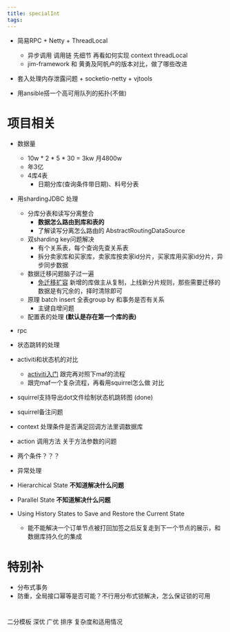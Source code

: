 ```yaml
---
title: specialInt
tags:
---
```


* 简易RPC + Netty + ThreadLocal
  * 异步调用 调用链 先细节 再看如何实现 context threadLocal   
  * jim-framework 和 黄勇及阿帆卢的版本对比，做了哪些改进
* 套入处理内存泄露问题 + socketio-netty + vjtools

* 用ansible搭一个高可用队列的拓扑(不做)

<!-- more -->

# 项目相关
* 数据量 
  * 10w * 2 * 5 * 30 = 3kw 月4800w
  * 年3亿 
  * 4库4表 
    * 日期分库(查询条件带日期)、料号分表
* 用shardingJDBC 处理 
  * 分库分表和读写分离整合
    * **数据怎么路由到库和表的**
    * 了解读写分离怎么路由的 AbstractRoutingDataSource
  * 双sharding key问题解决 
    * 有个关系表，每个查询先查关系表
    * 拆分卖家库和买家库，卖家库按卖家id分片，买家库用买家id分片，异步同步数据
  * 数据迁移问题脑子过一遍
    * [免迁移扩容](https://kefeng.wang/2018/07/22/mysql-sharding/#3-%E5%88%86%E7%89%87%E7%AD%96%E7%95%A5) 新增的库做主从复制，上线新分片规则，那些需要迁移的数据是有冗余的，择时清除即可
  * 原理  batch insert  全表group by  和事务是否有关系 
    * 主键自增问题
  * 配置表的处理 **(默认是存在第一个库的表)**
  
* rpc 

* 状态跳转的处理
 * activiti和状态机的对比
   * [activiti入门](https://juejin.im/post/5aafa3eef265da23784015b9) 跟完再对照下maf的流程
   * 跟完maf一个复杂流程，再看用squirrel怎么做 对比
 * squirrel支持导出dot文件绘制状态机跳转图 (done)

* squirrel备注问题
 * context 处理条件是否满足回调方法里调数据库
 * action 调用方法   关于方法参数的问题
 * 两个条件？？？
 * 异常处理
 * Hierarchical State **不知道解决什么问题**
 * Parallel State **不知道解决什么问题**
 * Using History States to Save and Restore the Current State
   * 能不能解决一个订单节点被打回加签之后反复走到下一个节点的展示，和数据库持久化的集成


# 特别补
* 分布式事务
* 防重，全局接口幂等是否可能？不行用分布式锁解决，怎么保证锁的可用

# 
二分模板
深优 广优 
排序 复杂度和适用情况



